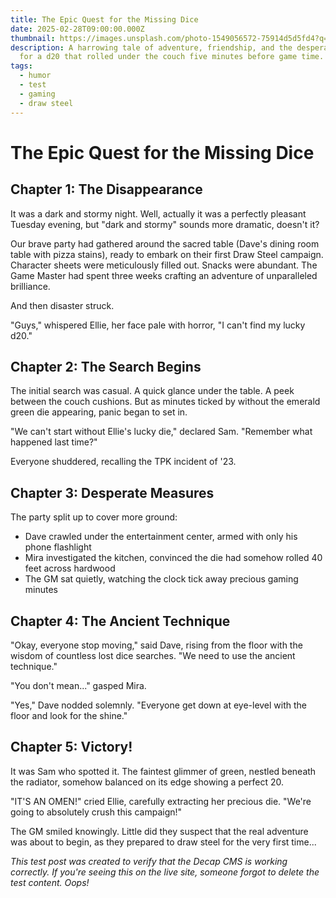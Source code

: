 ```yaml
---
title: The Epic Quest for the Missing Dice
date: 2025-02-28T09:00:00.000Z
thumbnail: https://images.unsplash.com/photo-1549056572-75914d5d5fd4?q=80&w=1964&auto=format&fit=crop&ixlib=rb-4.0.3&ixid=M3wxMjA3fDB8MHxwaG90by1wYWdlfHx8fGVufDB8fHx8fA%3D%3D
description: A harrowing tale of adventure, friendship, and the desperate search
  for a d20 that rolled under the couch five minutes before game time.
tags:
  - humor
  - test
  - gaming
  - draw steel
---
```

# The Epic Quest for the Missing Dice

## Chapter 1: The Disappearance

It was a dark and stormy night. Well, actually it was a perfectly pleasant Tuesday evening, but "dark and stormy" sounds more dramatic, doesn't it?

Our brave party had gathered around the sacred table (Dave's dining room table with pizza stains), ready to embark on their first Draw Steel campaign. Character sheets were meticulously filled out. Snacks were abundant. The Game Master had spent three weeks crafting an adventure of unparalleled brilliance.

And then disaster struck.

"Guys," whispered Ellie, her face pale with horror, "I can't find my lucky d20."

## Chapter 2: The Search Begins

The initial search was casual. A quick glance under the table. A peek between the couch cushions. But as minutes ticked by without the emerald green die appearing, panic began to set in.

"We can't start without Ellie's lucky die," declared Sam. "Remember what happened last time?"

Everyone shuddered, recalling the TPK incident of '23.

## Chapter 3: Desperate Measures

The party split up to cover more ground:

* Dave crawled under the entertainment center, armed with only his phone flashlight
* Mira investigated the kitchen, convinced the die had somehow rolled 40 feet across hardwood
* The GM sat quietly, watching the clock tick away precious gaming minutes

## Chapter 4: The Ancient Technique

"Okay, everyone stop moving," said Dave, rising from the floor with the wisdom of countless lost dice searches. "We need to use the ancient technique."

"You don't mean..." gasped Mira.

"Yes," Dave nodded solemnly. "Everyone get down at eye-level with the floor and look for the shine."

## Chapter 5: Victory!

It was Sam who spotted it. The faintest glimmer of green, nestled beneath the radiator, somehow balanced on its edge showing a perfect 20.

"IT'S AN OMEN!" cried Ellie, carefully extracting her precious die. "We're going to absolutely crush this campaign!"

The GM smiled knowingly. Little did they suspect that the real adventure was about to begin, as they prepared to draw steel for the very first time...

*This test post was created to verify that the Decap CMS is working correctly. If you're seeing this on the live site, someone forgot to delete the test content. Oops!*
